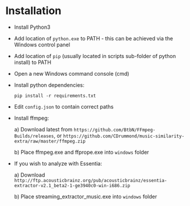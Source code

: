 Installation
============

- Install Python3

- Add location of `python.exe` to PATH - this can be achieved via the Windows
  control panel

- Add location of `pip` (usually located in scripts sub-folder of python
  install) to PATH

- Open a new Windows command console (cmd)

- Install python dependencies:

  `pip install -r requirements.txt`

- Edit `config.json` to contain correct paths

- Install ffmpeg:

  a) Download latest from `https://github.com/BtbN/FFmpeg-Builds/releases`, or
     `https://github.com/CDrummond/music-similarity-extra/raw/master/ffmpeg.zip`

  b) Place ffmpeg.exe and ffprope.exe into `windows` folder

- If you wish to analyze with Essentia:

  a) Download `http://ftp.acousticbrainz.org/pub/acousticbrainz/essentia-extractor-v2.1_beta2-1-ge3940c0-win-i686.zip`

  b) Place streaming_extractor_music.exe into `windows` folder

